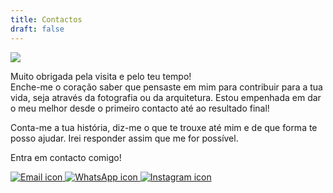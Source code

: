 ```yaml
---
title: Contactos
draft: false
---
```

![](/images/uploads/4q8a2536_1-copy.webp)


<section class="section-bottom-aligned">

Muito obrigada pela visita e pelo teu tempo!\
Enche-me o coração saber que pensaste em mim para contribuir para a tua vida, seja através da fotografia ou da arquitetura. Estou empenhada em dar o meu melhor desde o primeiro contacto até ao resultado final!

Conta-me a tua história, diz-me o que te trouxe até mim e de que forma te posso ajudar. Irei responder assim que me for possível.

Entra em contacto comigo!
<div class="flex items-center space-x-3">
    <a href="mailto:anamargaridacalheiros@gmail.com" class="block p-1" title="Email me">
        <img src="https://anamargaridacalheiros.com/images/email.png" alt="Email icon" class="h-3.5 w-3.5 object-contain object-center">
    </a>
    <a href="https://wa.me/925306293" target="_blank" rel="noopener noreferrer" class="block p-1" title="Chat on WhatsApp">
        <img src="https://anamargaridacalheiros.com/images/whatsapp.png" alt="WhatsApp icon" class="h-3.5 w-3.5 object-contain object-center">
    </a>
    <a href="https://www.instagram.com/ana_calheiros" target="_blank" rel="noopener noreferrer" class="block p-1" title="Follow me on Instagram">
        <img src="https://anamargaridacalheiros.com/images/instagram.png" alt="Instagram icon" class="h-3.5 w-3.5 object-contain object-center">
    </a>
</div>
</section>
